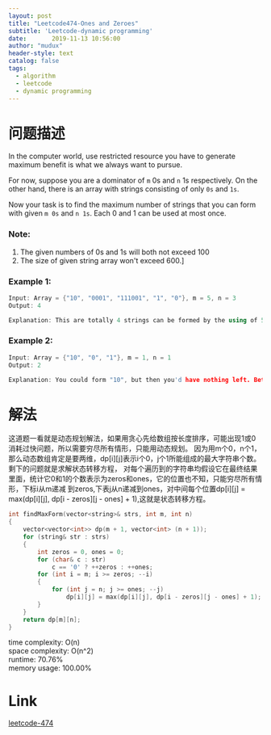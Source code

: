 ```yaml
---
layout: post
title: "Leetcode474-Ones and Zeroes"
subtitle: 'Leetcode-dynamic programming'
date:       2019-11-13 10:56:00
author: "mudux"
header-style: text
catalog: false
tags:
  - algorithm
  - leetcode
  - dynamic programming
---
```


# 问题描述
In the computer world, use restricted resource you have to generate maximum benefit is what we always want to pursue.

For now, suppose you are a dominator of ``m`` 0s and ``n`` 1s respectively. On the other hand, there is an array with strings consisting of only ``0s`` and ``1s``.

Now your task is to find the maximum number of strings that you can form with given ``m 0s`` and ``n 1s``. Each 0 and 1 can be used at most once.
### Note:
1. The given numbers of 0s and 1s will both not exceed 100
2. The size of given string array won't exceed 600.]

### Example 1:
```c++
Input: Array = {"10", "0001", "111001", "1", "0"}, m = 5, n = 3
Output: 4

Explanation: This are totally 4 strings can be formed by the using of 5 0s and 3 1s, which are “10,”0001”,”1”,”0”
```
### Example 2:
```c++
Input: Array = {"10", "0", "1"}, m = 1, n = 1
Output: 2

Explanation: You could form "10", but then you'd have nothing left. Better form "0" and "1".
```

# 解法
这道题一看就是动态规划解法，如果用贪心先给数组按长度排序，可能出现1或0消耗过快问题，所以需要穷尽所有情形，只能用动态规划。
因为用m个0，n个1，那么动态数组肯定是要两维，dp[i][j]表示i个0，j个1所能组成的最大字符串个数。剩下的问题就是求解状态转移方程，
对每个遍历到的字符串均假设它在最终结果里面，统计它0和1的个数表示为zeros和ones，它的位置也不知，只能穷尽所有情形，下标i从m递减
到zeros,下表j从n递减到ones，对中间每个位置dp[i][j] = max(dp[i][j], dp[i - zeros][j - ones] + 1),这就是状态转移方程。
```c++
int findMaxForm(vector<string>& strs, int m, int n)
{
	vector<vector<int>> dp(m + 1, vector<int> (n + 1));
	for (string& str : strs)
	{
		int zeros = 0, ones = 0;
		for (char& c : str)
			c == '0' ? ++zeros : ++ones;
		for (int i = m; i >= zeros; --i)
		{
			for (int j = n; j >= ones; --j)
				dp[i][j] = max(dp[i][j], dp[i - zeros][j - ones] + 1);
		}
	}
	return dp[m][n];
}
```
time complexity: O(n)  
space complexity: O(n^2)  
runtime: 70.76%  
memory usage: 100.00%   

# Link
[leetcode-474](https://leetcode.com/problems/ones-and-zeroes/)  